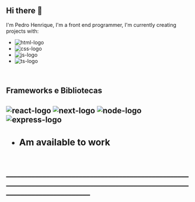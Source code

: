 ## Hi there 👋

I'm Pedro Henrique, I'm a front end programmer, I'm currently creating projects with:
<br/>
- <img src="https://img.shields.io/badge/HTML5-E34F26?style=for-the-badge&logo=html5&logoColor=white" alt="html-logo" />
- <img src="https://img.shields.io/badge/CSS3-1572B6?style=for-the-badge&logo=css3&logoColor=white" alt="css-logo" />
- <img src="https://img.shields.io/badge/JavaScript-F7DF1E?style=for-the-badge&logo=javascript&logoColor=black" alt="js-logo" />
- <img src="https://img.shields.io/badge/TypeScript-3178C6?style=for-the-badge&logo=typescript&logoColor=white" alt="ts-logo" />
<br>

<h2>Frameworks e Bibliotecas<h2>
<img src="https://img.shields.io/badge/React-61DAFB?style=for-the-badge&logo=react&logoColor=black" alt="react-logo" />
<img src="https://img.shields.io/badge/Next.js-000000?style=for-the-badge&logo=next.js&logoColor=white" alt="next-logo" />
<img src="https://img.shields.io/badge/Node.js-339933?style=for-the-badge&logo=nodedotjs&logoColor=white" alt="node-logo" />
<img src="https://img.shields.io/badge/Express.js-000000?style=for-the-badge&logo=express&logoColor=white" alt="express-logo" />


- <h3>Am available to work <h3>

<br>
___________________________________________________________________________________________________________________________
